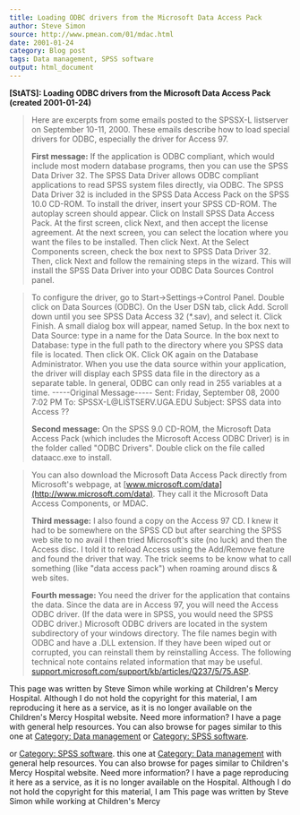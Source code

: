 ```yaml
---
title: Loading ODBC drivers from the Microsoft Data Access Pack
author: Steve Simon
source: http://www.pmean.com/01/mdac.html
date: 2001-01-24
category: Blog post
tags: Data management, SPSS software
output: html_document
---
```

****[StATS]:** Loading ODBC drivers from the
Microsoft Data Access Pack (created 2001-01-24)**

> Here are excerpts from some emails posted to the SPSSX-L listserver on
> September 10-11, 2000. These emails describe how to load special
> drivers for ODBC, especially the driver for Access 97.
>
> **First message:** If the application is ODBC compliant, which would
> include most modern database programs, then you can use the SPSS Data
> Driver 32. The SPSS Data Driver allows ODBC compliant applications to
> read SPSS system files directly, via ODBC. The SPSS Data Driver 32 is
> included in the SPSS Data Access Pack on the SPSS 10.0 CD-ROM. To
> install the driver, insert your SPSS CD-ROM. The autoplay screen
> should appear. Click on Install SPSS Data Access Pack. At the first
> screen, click Next, and then accept the license agreement. At the next
> screen, you can select the location where you want the files to be
> installed. Then click Next. At the Select Components screen, check the
> box next to SPSS Data Driver 32. Then, click Next and follow the
> remaining steps in the wizard. This will install the SPSS Data Driver
> into your ODBC Data Sources Control panel.

> To configure the driver, go to Start-\>Settings-\>Control Panel.
> Double click on Data Sources (ODBC). On the User DSN tab, click Add.
> Scroll down until you see SPSS Data Access 32 (\*.sav), and select it.
> Click Finish. A small dialog box will appear, named Setup. In the box
> next to Data Source: type in a name for the Data Source. In the box
> next to Database: type in the full path to the directory where you
> SPSS data file is located. Then click OK. Click OK again on the
> Database Administrator. When you use the data source within your
> application, the driver will display each SPSS data file in the
> directory as a separate table. In general, ODBC can only read in 255
> variables at a time. \-\-\-\--Original Message\-\-\-\-- Sent: Friday,
> September 08, 2000 7:02 PM To: SPSSX-L\@LISTSERV.UGA.EDU Subject: SPSS
> data into Access ??
>
> **Second message:** On the SPSS 9.0 CD-ROM, the Microsoft Data Access
> Pack (which includes the Microsoft Access ODBC Driver) is in the
> folder called \"ODBC Drivers\". Double click on the file called
> dataacc.exe to install.

> You can also download the Microsoft Data Access Pack directly from
> Microsoft\'s webpage, at
> [www.microsoft.com/data](http://www.microsoft.com/data). They call it
> the Microsoft Data Access Components, or MDAC.
>
> **Third message:** I also found a copy on the Access 97 CD. I knew it
> had to be somewhere on the SPSS CD but after searching the SPSS web
> site to no avail I then tried Microsoft\'s site (no luck) and then the
> Access disc. I told it to reload Access using the Add/Remove feature
> and found the driver that way. The trick seems to be know what to call
> something (like \"data access pack\") when roaming around discs & web
> sites.
>
> **Fourth message:** You need the driver for the application that
> contains the data. Since the data are in Access 97, you will need the
> Access ODBC driver. (If the data were in SPSS, you would need the SPSS
> ODBC driver.) Microsoft ODBC drivers are located in the system
> subdirectory of your windows directory. The file names begin with ODBC
> and have a .DLL extension. If they have been wiped out or corrupted,
> you can reinstall them by reinstalling Access. The following technical
> note contains related information that may be useful.
> [support.microsoft.com/support/kb/articles/Q237/5/75.ASP](http://support.microsoft.com/support/kb/articles/Q237/5/75.ASP).

This page was written by Steve Simon while working at Children\'s Mercy
Hospital. Although I do not hold the copyright for this material, I am
reproducing it here as a service, as it is no longer available on the
Children\'s Mercy Hospital website. Need more information? I have a page
with general help resources. You can also browse for pages similar to
this one at [Category: Data management](../category/DataManagement.html)
or [Category: SPSS software](../category/SpssSoftware.html).
<!---More--->
or [Category: SPSS software](../category/SpssSoftware.html).
this one at [Category: Data management](../category/DataManagement.html)
with general help resources. You can also browse for pages similar to
Children\'s Mercy Hospital website. Need more information? I have a page
reproducing it here as a service, as it is no longer available on the
Hospital. Although I do not hold the copyright for this material, I am
This page was written by Steve Simon while working at Children\'s Mercy

<!---Do not use
****[StATS]:** Loading ODBC drivers from the
This page was written by Steve Simon while working at Children\'s Mercy
Hospital. Although I do not hold the copyright for this material, I am
reproducing it here as a service, as it is no longer available on the
Children\'s Mercy Hospital website. Need more information? I have a page
with general help resources. You can also browse for pages similar to
this one at [Category: Data management](../category/DataManagement.html)
or [Category: SPSS software](../category/SpssSoftware.html).
--->

